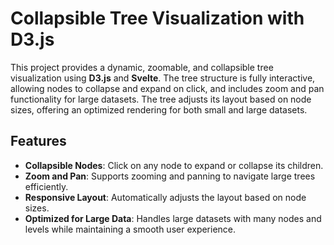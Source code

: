 # Collapsible Tree Visualization with D3.js

This project provides a dynamic, zoomable, and collapsible tree visualization using **D3.js** and **Svelte**. The tree structure is fully interactive, allowing nodes to collapse and expand on click, and includes zoom and pan functionality for large datasets. The tree adjusts its layout based on node sizes, offering an optimized rendering for both small and large datasets.

## Features

- **Collapsible Nodes**: Click on any node to expand or collapse its children.
- **Zoom and Pan**: Supports zooming and panning to navigate large trees efficiently.
- **Responsive Layout**: Automatically adjusts the layout based on node sizes.
- **Optimized for Large Data**: Handles large datasets with many nodes and levels while maintaining a smooth user experience.